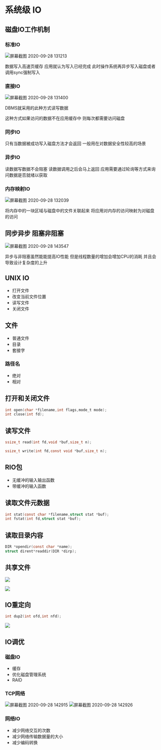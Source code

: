# 系统级 IO

## 磁盘IO工作机制

### 标准IO

![屏幕截图 2020-09-28 131213](/assets/屏幕截图%202020-09-28%20131213.png)

数据写入高速页缓存 应用就认为写入已经完成 此时操作系统再异步写入磁盘或者调用sync强制写入

### 直接IO

![屏幕截图 2020-09-28 131400](/assets/屏幕截图%202020-09-28%20131400.png)

DBMS就采用的此种方式读写数据

这种方式如果访问的数据不在应用缓存中 则每次都需要访问磁盘

### 同步IO

只有当数据被成功写入磁盘方法才会返回 一般用在对数据安全性较高的场景

### 异步IO

读数据写数据不会阻塞 读数据调用之后会马上返回 应用需要通过轮询等方式来询问数据是否就绪以获取

### 内存映射IO

![屏幕截图 2020-09-28 132039](/assets/屏幕截图%202020-09-28%20132039.png)

将内存中的一块区域与磁盘中的文件关联起来 将应用对内存的访问映射为对磁盘的访问

## 同步异步 阻塞非阻塞

![屏幕截图 2020-09-28 143547](/assets/屏幕截图%202020-09-28%20143547.png)

异步与非阻塞虽然能能提高IO性能 但是线程数量的增加会增加CPU的消耗 并且会导致设计复杂度的上升

## UNIX IO

- 打开文件
- 改变当前文件位置
- 读写文件
- 关闭文件

## 文件

- 普通文件
- 目录
- 套接字

### 路径名

- 绝对
- 相对

## 打开和关闭文件

```c
int open(char *filename,int flags,mode_t mode);
int close(int fd);
```

## 读写文件

```c
ssize_t read(int fd,void *buf,size_t n);

ssize_t write(int fd,const void *buf,size_t n);
```

## RIO包

- 无缓冲的输入输出函数
- 带缓冲的输入函数

## 读取文件元数据

```c
int stat(const char *filename,struct stat *buf);
int fstat(int fd,struct stat *buf);
```

## 读取目录内容

```c
DIR *opendir(const char *name);
struct dirent*readdir(DIR *dirp);
```

## 共享文件

![](https://upload-images.jianshu.io/upload_images/7380023-7ccfa65788df8862.png?imageMogr2/auto-orient/strip%7CimageView2/2/w/611/format/webp)

![](https://upload-images.jianshu.io/upload_images/7380023-e55086007ac99201.png?imageMogr2/auto-orient/strip%7CimageView2/2/w/535/format/webp)

## IO重定向

```c
int dup2(int ofd,int nfd);
```

![](https://images.cnblogs.com/cnblogs_com/mydomain/201107/201107032229433652.png)

## IO调优

### 磁盘IO

- 缓存
- 优化磁盘管理系统
- RAID

### TCP网络

![屏幕截图 2020-09-28 142915](/assets/屏幕截图%202020-09-28%20142915.png)
![屏幕截图 2020-09-28 142926](/assets/屏幕截图%202020-09-28%20142926.png)

### 网络IO

- 减少网络交互的次数
- 减少网络传输数据量的大小
- 减少编码转换
